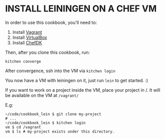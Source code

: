 # INSTALL LEININGEN ON A CHEF VM

In order to use this cookbook, you'll need to:

1. Install [Vagrant](https://www.vagrantup.com/)
2. Install [VirtualBox](https://www.virtualbox.org/wiki/Downloads)
3. Install [ChefDK](https://downloads.chef.io/chef-dk/)

Then, after you clone this cookbook, run:

`kitchen converge`

After convergence, ssh into the VM via `kitchen login`

You now have a VM with leiningen on it, just run `lein` to get started.
:)

If you want to work on a project inside the VM, place your project in
<path to cookbook_lein>/.  It will be available on the VM at `/vagrant/`

E.g:

```
~/code/cookbook_lein $ git clone my-project
# ...
~/code/cookbook_lein $ kitchen login
vm $ cd /vagrant
vm $ ls # my-project exists under this directory.
``` 
  
